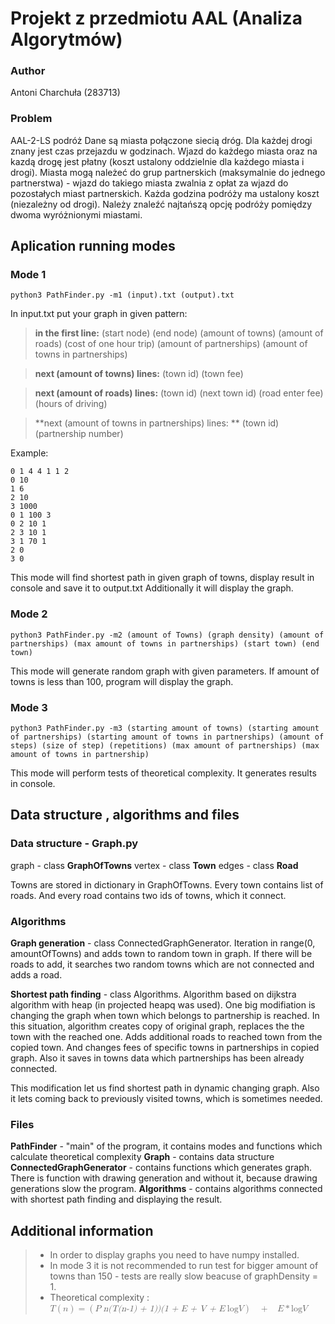 # Projekt z przedmiotu AAL (Analiza Algorytmów)

### Author

Antoni Charchuła (283713)

### Problem 

AAL-2-LS podróż
Dane są miasta połączone siecią dróg. Dla każdej drogi znany jest czas przejazdu w godzinach. Wjazd do każdego miasta oraz na kazdą drogę jest płatny (koszt ustalony oddzielnie dla każdego miasta i drogi). Miasta mogą należeć do grup partnerskich (maksymalnie do jednego partnerstwa) - wjazd do takiego miasta zwalnia z opłat za wjazd do pozostałych miast partnerskich. Każda godzina podróży ma ustalony koszt (niezależny od drogi). Należy znaleźć najtańszą opcję podróży pomiędzy dwoma wyróżnionymi miastami.

Aplication running modes
---
### Mode 1
```
python3 PathFinder.py -m1 (input).txt (output).txt
```
In input.txt put your graph in given pattern:
>**in the first line:** (start node) (end node) (amount of towns) (amount of roads) (cost of one hour trip) (amount of partnerships) (amount of towns in partnerships)

>**next (amount of towns) lines:** (town id) (town fee)

>**next (amount of roads) lines:** (town id) (next town id) (road enter fee) (hours of driving)

>**next (amount of towns in partnerships) lines: ** (town id) (partnership number)

Example:
```
0 1 4 4 1 1 2
0 10
1 6
2 10
3 1000
0 1 100 3
0 2 10 1
2 3 10 1
3 1 70 1
2 0 
3 0
```
This mode will find shortest path in given graph of towns, display result in console and save it to output.txt Additionally it will display the graph.
### Mode 2
```
python3 PathFinder.py -m2 (amount of Towns) (graph density) (amount of partnerships) (max amount of towns in partnerships) (start town) (end town)
```
This mode will generate random graph with given parameters. If amount of towns is less than 100, program will display the graph.

### Mode 3
```
python3 PathFinder.py -m3 (starting amount of towns) (starting amount of partnerships) (starting amount of towns in partnerships) (amount of steps) (size of step) (repetitions) (max amount of partnerships) (max amount of towns in partnership)
```
This mode will perform tests of theoretical complexity. It generates results in console. 

Data structure , algorithms and files
---
### Data structure - Graph.py
graph - class **GraphOfTowns**
vertex - class **Town**
edges - class **Road**

Towns are stored in dictionary in GraphOfTowns. Every town contains list of roads. And every road contains two ids of towns, which it connect. 

### Algorithms
**Graph generation** - class ConnectedGraphGenerator. Iteration in range(0, amountOfTowns) and adds town to random town in graph. If there will be roads to add, it searches two random towns which are not connected and adds a road.

**Shortest path finding** - class Algorithms. Algorithm based on dijkstra algorithm with heap (in projected heapq was used). One big modifiation is changing the graph when town which belongs to partnership is reached. In this situation, algorithm creates copy of original graph, replaces the the town with the reached one. Adds additional roads to reached town from the copied town. And changes fees of specific towns in partnerships in copied graph. Also it saves in towns data which partnerships has been already connected.

This modification let us find shortest path in dynamic changing graph. Also it lets coming back to previously visited towns, which is sometimes needed. 

### Files

**PathFinder** - "main" of the program, it contains modes and functions which calculate theoretical complexity
**Graph** - contains data structure
**ConnectedGraphGenerator** - contains functions which generates graph. There is function with drawing generation and without it, because drawing generations slow the program.
**Algorithms** - contains algorithms connected with shortest path finding and displaying the result.

Additional information
---
> - In order to display graphs you need to have numpy installed.
> - In mode 3 it is not recommended to run test for bigger amount of towns than 150 - tests are really slow beacuse of graphDensity = 1.
> - Theoretical complexity :  <math xmlns="http://www.w3.org/1998/Math/MathML"><mi>T</mi><mo>(</mo><mi>n</mi><mo>)</mo><mo>=</mo><mo>(</mo><mi>P</mi><mo>*</mo><mi>n</mi><mo>(</mo><mi>T</mi><mo>(</mo><mi>n</mi><mo>-</mo><mn>1</mn><mo>)</mo><mo>&#xA0;</mo><mo>+</mo><mo>&#xA0;</mo><mn>1</mn><mo>)</mo><mo>)</mo><mo>(</mo><mn>1</mn><mo>&#xA0;</mo><mo>+</mo><mo>&#xA0;</mo><mi>E</mi><mo>&#xA0;</mo><mo>+</mo><mo>&#xA0;</mo><mi>V</mi><mo>&#xA0;</mo><mo>+</mo><mo>&#xA0;</mo><mi>E</mi><mo>*</mo><mi>log</mi><mi>V</mi><mo>)</mo><mo>&#xA0;</mo><mo>+</mo><mo>&#xA0;</mo><mi>E</mi><mo>*</mo><mi>log</mi><mi>V</mi></math>
